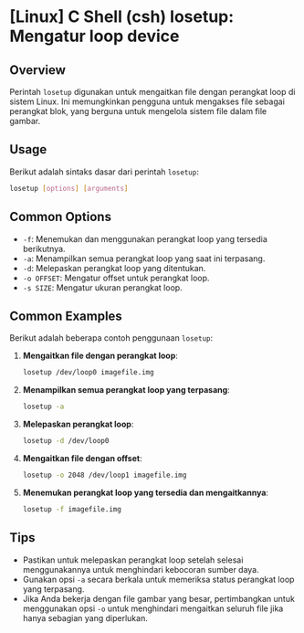 # [Linux] C Shell (csh) losetup: Mengatur loop device

## Overview
Perintah `losetup` digunakan untuk mengaitkan file dengan perangkat loop di sistem Linux. Ini memungkinkan pengguna untuk mengakses file sebagai perangkat blok, yang berguna untuk mengelola sistem file dalam file gambar.

## Usage
Berikut adalah sintaks dasar dari perintah `losetup`:

```bash
losetup [options] [arguments]
```

## Common Options
- `-f`: Menemukan dan menggunakan perangkat loop yang tersedia berikutnya.
- `-a`: Menampilkan semua perangkat loop yang saat ini terpasang.
- `-d`: Melepaskan perangkat loop yang ditentukan.
- `-o OFFSET`: Mengatur offset untuk perangkat loop.
- `-s SIZE`: Mengatur ukuran perangkat loop.

## Common Examples
Berikut adalah beberapa contoh penggunaan `losetup`:

1. **Mengaitkan file dengan perangkat loop**:
   ```bash
   losetup /dev/loop0 imagefile.img
   ```

2. **Menampilkan semua perangkat loop yang terpasang**:
   ```bash
   losetup -a
   ```

3. **Melepaskan perangkat loop**:
   ```bash
   losetup -d /dev/loop0
   ```

4. **Mengaitkan file dengan offset**:
   ```bash
   losetup -o 2048 /dev/loop1 imagefile.img
   ```

5. **Menemukan perangkat loop yang tersedia dan mengaitkannya**:
   ```bash
   losetup -f imagefile.img
   ```

## Tips
- Pastikan untuk melepaskan perangkat loop setelah selesai menggunakannya untuk menghindari kebocoran sumber daya.
- Gunakan opsi `-a` secara berkala untuk memeriksa status perangkat loop yang terpasang.
- Jika Anda bekerja dengan file gambar yang besar, pertimbangkan untuk menggunakan opsi `-o` untuk menghindari mengaitkan seluruh file jika hanya sebagian yang diperlukan.